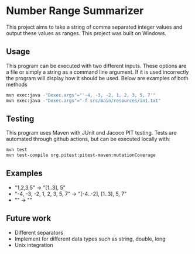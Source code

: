 # Number Range Summarizer
This project aims to take a string of comma separated integer values 
and output these values as ranges. This project was built on Windows.

## Usage
This program can be executed with two different inputs. These options are a file 
or simply a string as a command line argument. If it is used incorrectly the program
will display how it should be used.
Below are examples of both methods
```bash
mvn exec:java -"Dexec.args"="'-4, -3, -2, 1, 2, 3, 5, 7'"
mvn exec:java -"Dexec.args"="-f src/main/resources/in1.txt"
```

## Testing
This program uses Maven with JUnit and Jacoco PIT testing. 
Tests are automated through github actions, but can be executed locally with:
```bash
mvn test
mvn test-compile org.pitest:pitest-maven:mutationCoverage
```

## Examples
- "1,2,3,5" -> "[1..3], 5"
- "-4, -3, -2, 1, 2, 3, 5, 7" -> "[-4..-2], [1..3], 5, 7"
- "" -> ""

## Future work
- Different separators
- Implement for different data types such as string, double, long
- Unix integration